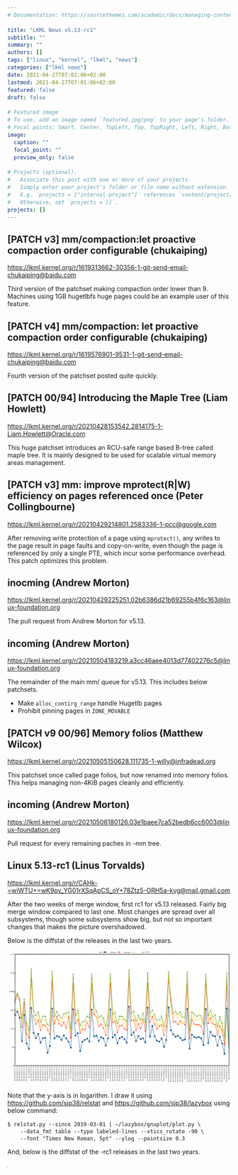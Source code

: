 ```yaml
---
# Documentation: https://sourcethemes.com/academic/docs/managing-content/

title: "LKML News v5.13-rc1"
subtitle: ""
summary: ""
authors: []
tags: ["linux", "kernel", "lkml", "news"]
categories: ["lkml news"]
date: 2021-04-27T07:01:06+02:00
lastmod: 2021-04-27T07:01:06+02:00
featured: false
draft: false

# Featured image
# To use, add an image named `featured.jpg/png` to your page's folder.
# Focal points: Smart, Center, TopLeft, Top, TopRight, Left, Right, BottomLeft, Bottom, BottomRight.
image:
  caption: ""
  focal_point: ""
  preview_only: false

# Projects (optional).
#   Associate this post with one or more of your projects.
#   Simply enter your project's folder or file name without extension.
#   E.g. `projects = ["internal-project"]` references `content/project/deep-learning/index.md`.
#   Otherwise, set `projects = []`.
projects: []
---
```


[PATCH v3] mm/compaction:let proactive compaction order configurable (chukaiping)
---------------------------------------------------------------------------------

https://lkml.kernel.org/r/1619313662-30356-1-git-send-email-chukaiping@baidu.com

Third version of the patchset making compaction order lower than 9.  Machines
using 1GB hugetlbfs huge pages could be an example user of this feature.


[PATCH v4] mm/compaction: let proactive compaction order configurable (chukaiping)
----------------------------------------------------------------------------------

https://lkml.kernel.org/r/1619576901-9531-1-git-send-email-chukaiping@baidu.com

Fourth version of the patchset posted quite quickly.


[PATCH 00/94] Introducing the Maple Tree (Liam Howlett)
-------------------------------------------------------

https://lkml.kernel.org/r/20210428153542.2814175-1-Liam.Howlett@Oracle.com

This huge patchset introduces an RCU-safe range based B-tree called maple tree.
It is mainly designed to be used for scalable virtual memory areas management.


[PATCH v3] mm: improve mprotect(R|W) efficiency on pages referenced once (Peter Collingbourne)
----------------------------------------------------------------------------------------------

https://lkml.kernel.org/r/20210429214801.2583336-1-pcc@google.com

After removing write protection of a page using `mprotect()`, any writes to the
page result in page faults and copy-on-write, even though the page is
referenced by only a single PTE, which incur some performance overhead.  This
patch optimizes this problem.


inocming (Andrew Morton)
------------------------

https://lkml.kernel.org/r/20210429225251.02b6386d21b69255b4f6c163@linux-foundation.org

The pull request from Andrew Morton for v5.13.


incoming (Andrew Morton)
------------------------

https://lkml.kernel.org/r/20210504183219.a3cc46aee4013d77402276c5@linux-foundation.org

The remainder of the main mm/ queue for v5.13.  This includes below patchsets.

- Make `alloc_contirg_range` handle Hugetlb pages
- Prohibit pinning pages in `ZONE_MOVABLE`


[PATCH v9 00/96] Memory folios (Matthew Wilcox)
-----------------------------------------------

https://lkml.kernel.org/r/20210505150628.111735-1-willy@infradead.org

This patchset once called page folios, but now renamed into memory folios.
This helps managing non-4KiB pages cleanly and efficiently.


incoming (Andrew Morton)
------------------------

https://lkml.kernel.org/r/20210506180126.03e1baee7ca52bedb6cc6003@linux-foundation.org

Pull request for every remaining paches in -mm tree.


Linux 5.13-rc1 (Linus Torvalds)
-------------------------------

https://lkml.kernel.org/r/CAHk-=wiWTU+=wK9pv_YG01rXSqApCS_oY+78Ztz5-ORH5a-kvg@mail.gmail.com

After the two weeks of merge window, first rc1 for v5.13 released.  Fairly big
merge window compared to last one.  Most changes are spread over all
subsystems, though some subsystems show big, but not so important changes that
makes the picture overshadowed.

Below is the diffstat of the releases in the last two years.

![Kernel release stat](/img/kernel_release_stat/v5.2-rc2..v5.13-rc1.png)

Note that the y-axis is in logarithm.  I draw it using
https://github.com/sjp38/relstat and https://github.com/sjp38/lazybox using
below command:

    $ relstat.py --since 2019-03-01 | ~/lazybox/gnuplot/plot.py \
	    --data_fmt table --type labeled-lines --xtics_rotate -90 \
	    --font "Times New Roman, 5pt" --ylog --pointsize 0.3


And, below is the diffstat of the -rc1 releases in the last two years.

![rc2 release stat](/img/kernel_release_stat/v5.13-rc1-only.png)

